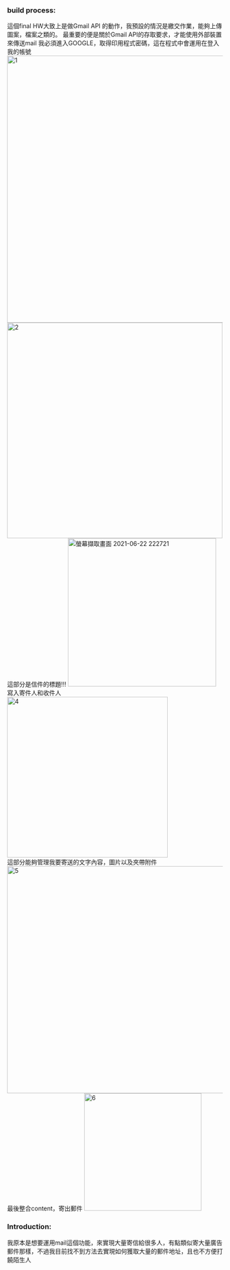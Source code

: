 <h3>build process:</h3>
這個final HW大致上是做Gmail API 的動作，我預設的情況是繳交作業，能夠上傳圖案，檔案之類的。
最重要的便是關於Gmail API的存取要求，才能使用外部裝置來傳送mail
我必須進入GOOGLE，取得印用程式密碼，這在程式中會運用在登入我的帳號
<br>
<img width="623" alt="1" src="https://user-images.githubusercontent.com/86303137/122943355-8937c780-d3a9-11eb-84e2-b3bde120df29.png">
<br>
<img width="503" alt="2" src="https://user-images.githubusercontent.com/86303137/122943724-d7e56180-d3a9-11eb-8279-eb2dd3a40691.png">
<br>
這部分是信件的標題!!!
<img width="346" alt="螢幕擷取畫面 2021-06-22 222721" src="https://user-images.githubusercontent.com/86303137/122944424-6659e300-d3aa-11eb-90dd-c6210fd67bbe.png">
<br>
寫入寄件人和收件人
<img width="375" alt="4" src="https://user-images.githubusercontent.com/86303137/122944433-68bc3d00-d3aa-11eb-81dd-ecdcde2f608e.png">
<br>
這部分能夠管理我要寄送的文字內容，圖片以及夾帶附件
<img width="530" alt="5" src="https://user-images.githubusercontent.com/86303137/122944696-9ef9bc80-d3aa-11eb-8f29-7f6a498823f7.png">
<br>
最後整合content，寄出郵件
<img width="274" alt="6" src="https://user-images.githubusercontent.com/86303137/122945273-0dd71580-d3ab-11eb-817d-b34123f248bf.png">

<h3>Introduction:</h3>
我原本是想要運用mail這個功能，來實現大量寄信給很多人，有點類似寄大量廣告郵件那樣，不過我目前找不到方法去實現如何獲取大量的郵件地址，且也不方便打饒陌生人
<br>
